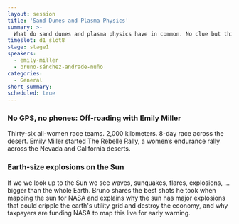 ```yaml
---
layout: session
title: 'Sand Dunes and Plasma Physics'
summary: >-
  What do sand dunes and plasma physics have in common. No clue but this will be fun.
timeslot: d1_slot8
stage: stage1
speakers:
  - emily-miller
  - bruno-sánchez-andrade-nuño
categories:
  - General
short_summary: 
scheduled: true
---
```


### No GPS, no phones: Off-roading with Emily Miller 

Thirty-six all-women race teams. 2,000 kilometers. 8-day race across the desert.
Emily Miller started The Rebelle Rally, a women’s endurance rally across the
Nevada and California deserts.

### Earth-size explosions on the Sun

If we we look up to the Sun we see waves, sunquakes, flares, explosions, … bigger than the whole Earth. Bruno shares the best shots he took when mapping the sun for NASA and explains why the sun has major explosions that could cripple the earth's utility grid and destroy the economy, and why taxpayers are funding NASA to map this live for early warning.
